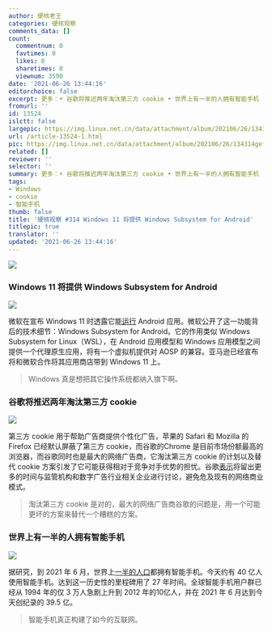 ```yaml
---
author: 硬核老王
categories: 硬核观察
comments_data: []
count:
  commentnum: 0
  favtimes: 0
  likes: 0
  sharetimes: 0
  viewnum: 3590
date: '2021-06-26 13:44:16'
editorchoice: false
excerpt: 更多：• 谷歌将推迟两年淘汰第三方 cookie • 世界上有一半的人拥有智能手机
fromurl: ''
id: 13524
islctt: false
largepic: https://img.linux.net.cn/data/attachment/album/202106/26/134314gefz6nh6bmbb6w60.jpg
url: /article-13524-1.html
pic: https://img.linux.net.cn/data/attachment/album/202106/26/134314gefz6nh6bmbb6w60.jpg.thumb.jpg
related: []
reviewer: ''
selector: ''
summary: 更多：• 谷歌将推迟两年淘汰第三方 cookie • 世界上有一半的人拥有智能手机
tags:
- Windows
- cookie
- 智能手机
thumb: false
title: '硬核观察 #314 Windows 11 将提供 Windows Subsystem for Android'
titlepic: true
translator: ''
updated: '2021-06-26 13:44:16'
---
```


![](https://img.linux.net.cn/data/attachment/album/202106/26/134314gefz6nh6bmbb6w60.jpg)


### Windows 11 将提供 Windows Subsystem for Android


![](https://img.linux.net.cn/data/attachment/album/202106/26/134332hirduzsaslp9zful.jpg)


微软在宣布 Windows 11 时透露它能[运行](https://www.zdnet.com/article/microsoft-here-comes-the-windows-subsystem-for-android/) Android 应用。微软公开了这一功能背后的技术细节：Windows Subsystem for Android。它的作用类似 Windows Subsystem for Linux（WSL），在 Android 应用模型和 Windows 应用模型之间提供一个代理原生应用，将有一个虚拟机提供对 AOSP 的兼容。亚马逊已经宣布将和微软合作将其应用商店带到 Windows 11 上。



> 
> Windows 真是想把其它操作系统都纳入旗下啊。
> 
> 
> 


### 谷歌将推迟两年淘汰第三方 cookie


![](https://img.linux.net.cn/data/attachment/album/202106/26/134346pf6e3jd2zhrhl9lt.jpg)


第三方 cookie 用于帮助广告商提供个性化广告，苹果的 Safari 和 Mozilla 的 Firefox 已经默认屏蔽了第三方 cookie，而谷歌的Chrome 是目前市场份额最高的浏览器，而谷歌同时也是最大的网络广告商，它淘汰第三方 cookie 的计划以及替代 cookie 方案引发了它可能获得相对于竞争对手优势的担忧。谷歌[表示](https://blog.google/products/chrome/updated-timeline-privacy-sandbox-milestones/)将留出更多的时间与监管机构和数字广告行业相关企业进行讨论，避免危及现有的网络商业模式。



> 
> 淘汰第三方 cookie 是对的，最大的网络广告商谷歌的问题是，用一个可能更坏的方案来替代一个糟糕的方案。
> 
> 
> 


### 世界上有一半的人拥有智能手机


![](https://img.linux.net.cn/data/attachment/album/202106/26/134358ry5vqs4vs52c2ccs.jpg)


据研究，到 2021 年 6 月，世界上[一半的人口](https://news.strategyanalytics.com/press-releases/press-release-details/2021/Strategy-Analytics-Half-the-World-Owns-a-Smartphone/default.aspx)都拥有智能手机。今天约有 40 亿人使用智能手机。达到这一历史性的里程碑用了 27 年时间。全球智能手机用户群已经从 1994 年的仅 3 万人急剧上升到 2012 年的10亿人，并在 2021 年 6 月达到今天创纪录的 39.5 亿。



> 
> 智能手机真正构建了如今的互联网。
> 
> 
>